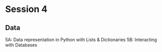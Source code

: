 # Session 4
## Data

5A: Data representation in Python with Lists & Dictionaries
5B: Interacting with Databases